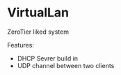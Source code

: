 # VirtualLan

ZeroTier liked system

Features:

- DHCP Sevrer build in
- UDP channel between two clients
